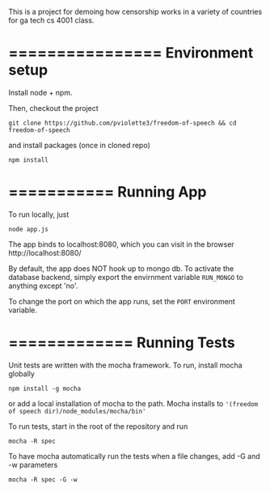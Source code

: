 This is a project for demoing how censorship works in a variety of countries for ga tech cs 4001 class.


================
Environment setup
================
Install node + npm.

Then, checkout the project

```
git clone https://github.com/pviolette3/freedom-of-speech && cd freedom-of-speech
```
and install packages (once in cloned repo)
```
npm install
```

===========
Running App
===========
To run locally, just
```
node app.js
```
The app binds to localhost:8080, which you can visit in the browser http://localhost:8080/

By default, the app does NOT hook up to mongo db. To activate the database backend,
simply export the envirnment variable ```RUN_MONGO``` to anything except 'no'.

To change the port on which the app runs, set the ```PORT``` environment variable.

=============
Running Tests
=============
Unit tests are written with the mocha framework. To run, install mocha globally
```
npm install -g mocha
```
or add a local installation of mocha to the path. Mocha installs to ```'(freedom of speech dir)/node_modules/mocha/bin'```

To run tests, start in the root of the repository and run
```
mocha -R spec
```

To have mocha automatically run the tests when a file changes, add -G and -w parameters
```
mocha -R spec -G -w
```
